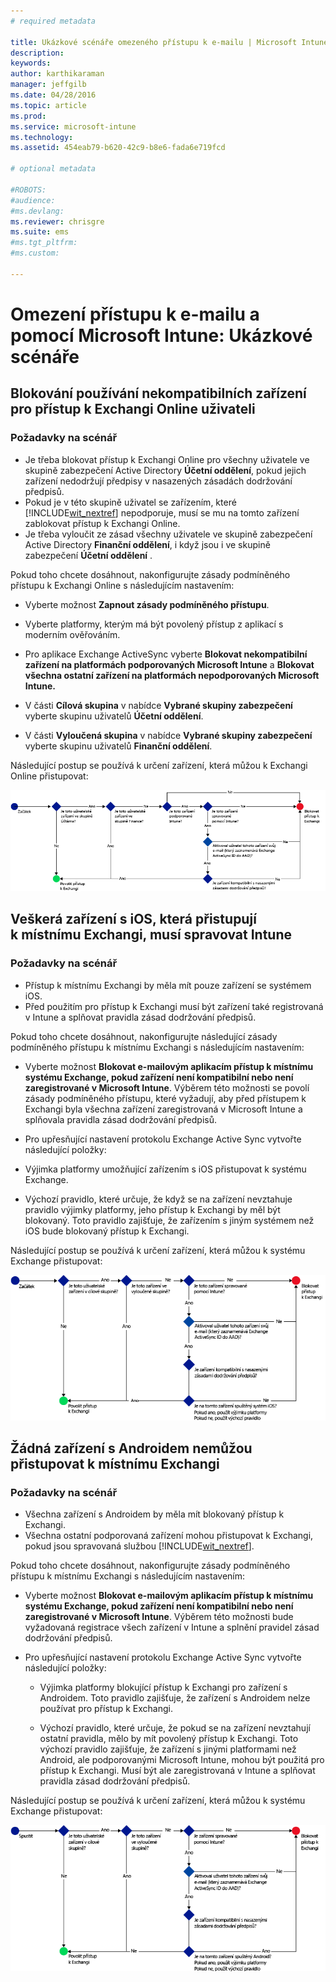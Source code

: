 ```yaml
---
# required metadata

title: Ukázkové scénáře omezeného přístupu k e-mailu | Microsoft Intune
description:
keywords:
author: karthikaraman
manager: jeffgilb
ms.date: 04/28/2016
ms.topic: article
ms.prod:
ms.service: microsoft-intune
ms.technology:
ms.assetid: 454eab79-b620-42c9-b8e6-fada6e719fcd

# optional metadata

#ROBOTS:
#audience:
#ms.devlang:
ms.reviewer: chrisgre
ms.suite: ems
#ms.tgt_pltfrm:
#ms.custom:

---
```


# Omezení přístupu k e-mailu a pomocí Microsoft Intune: Ukázkové scénáře

## Blokování používání nekompatibilních zařízení pro přístup k Exchangi Online uživateli
### Požadavky na scénář
- Je třeba blokovat přístup k Exchangi Online pro všechny uživatele ve skupině zabezpečení Active Directory **Účetní oddělení**, pokud jejich zařízení nedodržují předpisy v nasazených zásadách dodržování předpisů.
- Pokud je v této skupině uživatel se zařízením, které [!INCLUDE[wit_nextref](../includes/wit_nextref_md.md)] nepodporuje, musí se mu na tomto zařízení zablokovat přístup k Exchangi Online.
- Je třeba vyloučit ze zásad všechny uživatele ve skupině zabezpečení Active Directory **Finanční oddělení**, i když jsou i ve skupině zabezpečení **Účetní oddělení** .

Pokud toho chcete dosáhnout, nakonfigurujte zásady podmíněného přístupu k Exchangi Online s následujícím nastavením:

-   Vyberte možnost **Zapnout zásady podmíněného přístupu**.

- Vyberte platformy, kterým má být povolený přístup z aplikací s moderním ověřováním.
- Pro aplikace Exchange ActiveSync vyberte **Blokovat nekompatibilní zařízení na platformách podporovaných Microsoft Intune** a **Blokovat všechna ostatní zařízení na platformách nepodporovaných Microsoft Intune.**
-   V části **Cílová skupina** v nabídce **Vybrané skupiny zabezpečení** vyberte skupinu uživatelů **Účetní oddělení**.

-   V části **Vyloučená skupina** v nabídce **Vybrané skupiny zabezpečení** vyberte skupinu uživatelů **Finanční oddělení**.


Následující postup se používá k určení zařízení, která můžou k Exchangi Online přistupovat:

![Tok přístupu k zařízení](./media/ConditionalAccess8-5.png)

## Veškerá zařízení s iOS, která přistupují k místnímu Exchangi, musí spravovat Intune
### Požadavky na scénář
- Přístup k místnímu Exchangi by měla mít pouze zařízení se systémem iOS.
- Před použitím pro přístup k Exchangi musí být zařízení také registrovaná v Intune a splňovat pravidla zásad dodržování předpisů.

Pokud toho chcete dosáhnout, nakonfigurujte následující zásady podmíněného přístupu k místnímu Exchangi s následujícím nastavením:

-   Vyberte možnost **Blokovat e-mailovým aplikacím přístup k místnímu systému Exchange, pokud zařízení není kompatibilní nebo není zaregistrované v Microsoft Intune**. Výběrem této možnosti se povolí zásady podmíněného přístupu, které vyžadují, aby před přístupem k Exchangi byla všechna zařízení zaregistrovaná v Microsoft Intune a splňovala pravidla zásad dodržování předpisů.

-   Pro upřesňující nastavení protokolu Exchange Active Sync vytvořte následující položky:

  -   Výjimka platformy umožňující zařízením s iOS přistupovat k systému Exchange.   

  -   Výchozí pravidlo, které určuje, že když se na zařízení nevztahuje pravidlo výjimky platformy, jeho přístup k Exchangi by měl být blokovaný. Toto pravidlo zajišťuje, že zařízením s jiným systémem než iOS bude blokovaný přístup k Exchangi.

Následující postup se používá k určení zařízení, která můžou k systému Exchange přistupovat:

![Tok přístupu k zařízení](./media/ConditionalAccess8-3.png)

## Žádná zařízení s Androidem nemůžou přistupovat k místnímu Exchangi
### Požadavky na scénář
- Všechna zařízení s Androidem by měla mít blokovaný přístup k Exchangi.
- Všechna ostatní podporovaná zařízení mohou přistupovat k Exchangi, pokud jsou spravovaná službou [!INCLUDE[wit_nextref](../includes/wit_nextref_md.md)].

Pokud toho chcete dosáhnout, nakonfigurujte zásady podmíněného přístupu k místnímu Exchangi s následujícím nastavením:

-   Vyberte možnost **Blokovat e-mailovým aplikacím přístup k místnímu systému Exchange, pokud zařízení není kompatibilní nebo není zaregistrované v Microsoft Intune**. Výběrem této možnosti bude vyžadovaná registrace všech zařízení v Intune a splnění pravidel zásad dodržování předpisů.

- Pro upřesňující nastavení protokolu Exchange Active Sync vytvořte následující položky:
  -   Výjimka platformy blokující přístup k Exchangi pro zařízení s Androidem. Toto pravidlo zajišťuje, že zařízení s Androidem nelze používat pro přístup k Exchangi.

  -   Výchozí pravidlo, které určuje, že pokud se na zařízení nevztahují ostatní pravidla, mělo by mít povolený přístup k Exchangi. Toto výchozí pravidlo zajišťuje, že zařízení s jinými platformami než Android, ale podporovanými Microsoft Intune, mohou být použitá pro přístup k Exchangi. Musí být ale zaregistrovaná v Intune a splňovat pravidla zásad dodržování předpisů.

Následující postup se používá k určení zařízení, která můžou k systému Exchange přistupovat:

![Tok přístupu k zařízení](./media/ConditionalAccess8-4.png)


<!--HONumber=Jun16_HO2-->


